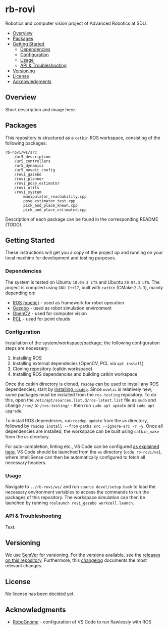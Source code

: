 # rb-rovi
Robotics and computer vision project of Advanced Robotics at SDU.

* [Overview](#overview)
* [Packages](#packages)
* [Getting Started](#getting-started)
	+ [Dependencies](#dependencies)
	+ [Configuration](#configuration)
	+ [Usage](#usage)
	+ [API & Troubleshooting](#api--troubleshooting)
* [Versioning](#versioning)
* [License](#license)
* [Acknowledgments](#acknowledgments)

## Overview

Short description and image here.

## Packages

This repository is structured as a `catkin` ROS workspace, consisting of the following packages:

```
rb-rovi/ws/src
    /ur5_description
    /ur5_controllers
    /ur5_dynamics
	/ur5_moveit_config
    /rovi_gazebo
    /rovi_planner
    /rovi_pose_estimator
	/rovi_utils
    /rovi_system
        manipulator_reachability.cpp
        pose_estimator_test.cpp
        pick_and_place_known.cpp
        pick_and_place_estimated.cpp
```

Description of each package can be found in the corresponding README (TODO).

## Getting Started

These instructions will get you a copy of the project up and running on your local machine for development and testing purposes.

### Dependencies

The system is tested on Ubuntu `18.04.3 LTS` and Ubuntu `20.04.3 LTS`. The project is compiled using `GNU C++17`, built with `catkin` (CMake `2.8.3`), mainly depending on:

* [ROS (noetic)][ros] - used as framework for robot operation
* [Gazebo][gazebo] - used as robot simulation environment
* [OpenCV][opencv] - used for computer vision
* [PCL][pcl] - used for point clouds

### Configuration

Installation of the system/workspace/package; the following configuration steps are necessary:

1. Installing ROS
2. Installing external dependecies (OpenCV, PCL via `apt install`)
3. Cloning repository (catkin workspace)
4. Installing ROS dependencies and building catkin workspace

Once the catkin directory is cloned, `rosdep` can be used to install any ROS dependencies; start by [installing `rosdep`][rosdep]. Since `noetic` is relatively new, some packages must be installed from the `ros-testing` repository. To do this, open the `/etc/apt/sources.list.d/ros-latest.list` file as `sudo` and change `/ros/` to `/ros-testing/` - then run `sudo apt update` and `sudo apt upgrade`.

To install ROS dependecies, run `rosdep update` from the `ws` directory, followed by `rosdep install --from-paths src --ignore-src -r -y`. Once all dependencies are installed, the workspace can be built using `catkin_make` from the `ws` directory.

For auto-completion, linting etc., VS Code can be configured [as explained here][ros-vs-code]. VS Code should be launched from the `ws` directory (`code rb-rovi/ws`), where IntelliSense can then be automatically configured to fetch all necessary headers.

### Usage

Navigate to `../rb-rovi/ws/` and run `source devel/setup.bash` to load the necessary environment variables to access the commands to run the packages of this repository. The workspace simulation can then be launched by running `roslaunch rovi_gazebo workcell.launch`.

### API & Troubleshooting

Text.

## Versioning

We use [SemVer][semver] for versioning. For the versions available, see the [releases on this repository][releases]. Furthermore, this [changelog] documents the most relevant changes.

## License

No license has been decided yet.

## Acknowledgments

- [RoboGnome][erdal-git] - configuration of VS Code to run flawlessly with ROS

[semver]: http://semver.org/
[releases]: about:blank
[changelog]: CHANGELOG.md
[wiki]: about:blank

[ros]: http://wiki.ros.org/noetic/
[gazebo]: http://gazebosim.org/
[opencv]: https://opencv.org/
[pcl]: https://pointclouds.org/
[rosdep]: http://wiki.ros.org/rosdep#Installing_rosdep
[ros-vs-code]: https://github.com/RoboGnome/VS_Code_ROS

[erdal-git]: https://github.com/erdalpekel
[robognome-git]: https://github.com/RoboGnome


